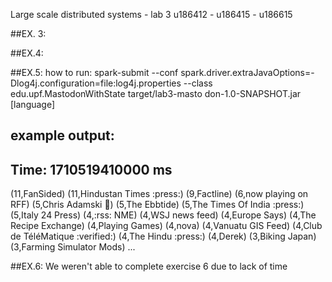 Large scale distributed systems - lab 3
u186412 - u186415 - u186615

  ##EX. 3:

  ##EX.4:

  ##EX.5:
how to run:
spark-submit --conf spark.driver.extraJavaOptions=-Dlog4j.configuration=file:log4j.properties --class edu.upf.MastodonWithState target/lab3-masto
don-1.0-SNAPSHOT.jar [language]

example output:
-------------------------------------------
Time: 1710519410000 ms
-------------------------------------------
(11,FanSided)
(11,Hindustan Times :press:)
(9,Factline)
(6,now playing on RFF)
(5,Chris Adamski 🤖)
(5,The Ebbtide)
(5,The Times Of India :press:)
(5,Italy 24 Press)
(4,:rss: NME)
(4,WSJ news feed)
(4,Europe Says)
(4,The Recipe Exchange)
(4,Playing Games)
(4,nova)
(4,Vanuatu GIS Feed)
(4,Club de TéléMatique :verified:)
(4,The Hindu :press:)
(4,Derek)
(3,Biking Japan)
(3,Farming Simulator Mods)
...


  ##EX.6:
We weren't able to complete exercise 6 due to lack of time
